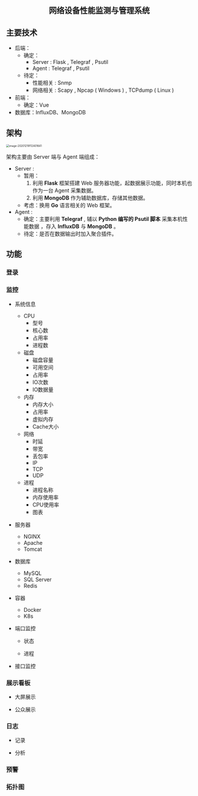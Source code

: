 <center> <h2>网络设备性能监测与管理系统</h2></center>



## 主要技术

- 后端：
    - 确定：
        - Server : Flask , Telegraf , Psutil 
        - Agent : Telegraf , Psutil 
    - 待定：
        - 性能相关 : Snmp 
        - 网络相关 : Scapy , Npcap ( Windows ) , TCPdump ( Linux )
- 前端：
    - 确定：Vue
- 数据库：InfluxDB、MongoDB

## 架构

<img src="https://gitee.com/hanmengnan/images-of-notes/raw/master//notes/image-20201219112401641.png" alt="image-20201219112401641" style="zoom:50%;" />





架构主要由 Server 端与 Agent 端组成：

- Server : 
    - 暂用：
        1. 利用 **Flask** 框架搭建 Web 服务器功能，起数据展示功能，同时本机也作为一台 Agent 采集数据。
        2. 利用 **MongoDB** 作为辅助数据库，存储其他数据。 
    - 考虑：换用 **Go** 语言相关的 Web 框架。
- Agent : 
    - 确定：主要利用 **Telegraf** , 辅以 **Python 编写的 Psutil 脚本** 采集本机性能数据 ，存入 **InfluxDB** 与 **MongoDB** 。
    - 待定：是否在数据输出时加入聚合插件。



## 功能

### 登录

### 监控

- 系统信息

    - CPU
        - 型号
        - 核心数
        - 占用率
        - 进程数
    - 磁盘
        - 磁盘容量
        - 可用空间
        - 占用率
        - IO次数
        - IO数据量
    - 内存
        - 内存大小
        - 占用率
        - 虚拟内存
        - Cache大小
    - 网络
        - 时延
        - 带宽
        - 丢包率
        - IP
        - TCP
        - UDP
    - 进程
        - 进程名称
        - 内存使用率
        - CPU使用率
        - 图表

- 服务器

    - NGINX
    - Apache
    - Tomcat

- 数据库

    - MySQL
    - SQL Server
    - Redis

- 容器

    - Docker
    - K8s

- 端口监控

    - 状态

    - 进程

- 接口监控

### 展示看板

- 大屏展示

- 公众展示

### 日志

- 记录

- 分析

### 预警

### 拓扑图

